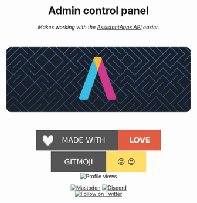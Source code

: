 <div align="center">
  
  # Admin control panel
  _Makes working with the [AssistantApps API](https://api.assistantapps.com) easier._
  
  <br />  
  
  ![header](https://github.com/AssistantApps/.github/blob/main/img/animatedBanner.svg?raw=true) 
  
  <br />
  
  ![madeWithLove](https://github.com/AssistantApps/.github/blob/main/badges/made-with-love.svg)
  ![gitmoji](https://github.com/AssistantApps/.github/blob/main/badges/gitmoji.svg?raw=true)<br />
  ![Profile views](https://komarev.com/ghpvc/?username=AssistantApps&color=green&style=for-the-badge)

  [![Mastodon](https://img.shields.io/mastodon/follow/109315859662532146?color=%2300ff00&domain=https%3A%2F%2Fnomanssky.social&style=for-the-badge&logo=mastodon)][mastodon]
  [![Discord](https://img.shields.io/discord/625007826913198080?style=for-the-badge&label=Chat%20on%20Discord&logo=discord)][discord]<br />
  [![Follow on Twitter](https://img.shields.io/badge/follow-%40AssistantNMS-1d9bf0?logo=twitter&style=for-the-badge)][assistantnmsTwitter]<br />
  
  <br /> 
</div>

[assistantAppsTwitter]: https://twitter.com/AssistantApps?ref=AssistantAppsGithub
[discord]: https://assistantapps.com/discord?ref=AssistantAppsGithub
[assistantnmsTwitter]: https://twitter.com/AssistantNMS?ref=AssistantAppsGithub
[mastodon]: https://nomanssky.social/@assistantnms?ref=AssistantAppsGithub